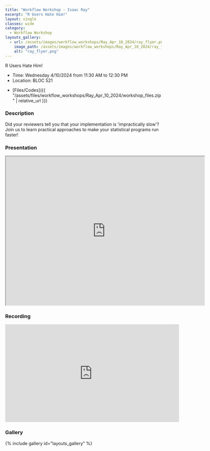 ```yaml
---
title: "Workflow Workshop - Isaac Ray"
excerpt: "R Users Hate Him!"
layout: single
classes: wide
category:
  - Workflow Workshop
layouts_gallery:
  - url: /assets/images/workflow_workshops/Ray_Apr_10_2024/ray_flyer.png
    image_path: /assets/images/workflow_workshops/Ray_Apr_10_2024/ray_flyer.png
    alt: "ray_flyer.png"
---
```


<!-- <img src="https://jeroda7105.github.io/tamusgsa.github.io/assets/images/workflow_workshops/Ray_Apr_10_2024/IMG_3940.jpeg" alt="Header" width="315" style="float: right;"> -->

R Users Hate Him!
- Time: Wednesday 4/10/2024 from 11:30 AM to 12:30 PM 
- Location: BLOC 521
<!-- - [Recording]() -->
- [Files/Codes]({{ "/assets/files/workflow_workshops/Ray_Apr_10_2024/workshop_files.zip" | relative_url }})

### Description
Did your reviewers tell you that your implementation is 'impractically slow'? Join us to learn practical approaches to make your statistical programs run faster!


### Presentation
<iframe src="https://drive.google.com/file/d/1IppVavane3VdarGP6BKkJEfan2Rx5tg5/preview" width="640" height="480" allow="autoplay"></iframe>

### Recording 
<iframe width="560" height="315" src="https://www.youtube.com/embed/KjRwP_HPpBE?si=SRa4iuzlx9wG24C6" title="YouTube video player" frameborder="0" allow="accelerometer; autoplay; clipboard-write; encrypted-media; gyroscope; picture-in-picture; web-share" referrerpolicy="strict-origin-when-cross-origin" allowfullscreen></iframe>


### Gallery 

{% include gallery id="layouts_gallery" %}

